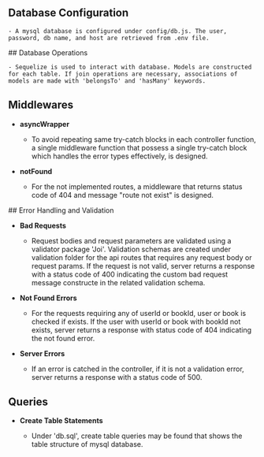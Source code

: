 ## Database Configuration

    - A mysql database is configured under config/db.js. The user, password, db name, and host are retrieved from .env file.

## Database Operations

    - Sequelize is used to interact with database. Models are constructed for each table. If join operations are necessary, associations of models are made with 'belongsTo' and 'hasMany' keywords.

## Middlewares

- **asyncWrapper**

  - To avoid repeating same try-catch blocks in each controller function, a single middleware function that possess a single try-catch block which handles the error types effectively, is designed.

- **notFound**
  - For the not implemented routes, a middleware that returns status code of 404 and message "route not exist" is designed.

## Error Handling and Validation

- **Bad Requests**

  - Request bodies and request parameters are validated using a validator package 'Joi'. Validation schemas are created under validation folder for the api routes that requires any request body or request params. If the request is not valid, server returns a response with a status code of 400 indicating the custom bad request message constructe in the related validation schema.

- **Not Found Errors**

  - For the requests requiring any of userId or bookId, user or book is checked if exists. If the user with userId or book with bookId not exists, server returns a response with status code of 404 indicating the not found error.

- **Server Errors**

  - If an error is catched in the controller, if it is not a validation error, server returns a response with a status code of 500.

## Queries

- **Create Table Statements**

  - Under 'db.sql', create table queries may be found that shows the table structure of mysql database.
